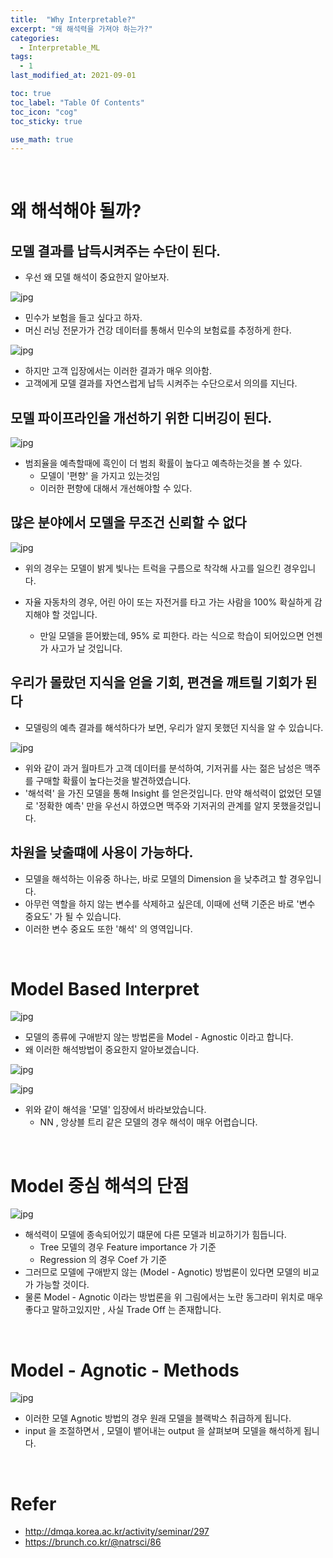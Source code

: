 ```yaml
---
title:  "Why Interpretable?"
excerpt: "왜 해석력을 가져야 하는가?"
categories:
  - Interpretable_ML
tags:
  - 1
last_modified_at: 2021-09-01

toc: true
toc_label: "Table Of Contents"
toc_icon: "cog"
toc_sticky: true

use_math: true
---
```


<br>

# 왜 해석해야 될까?

## 모델 결과를 납득시켜주는 수단이 된다.

- 우선 왜 모델 해석이 중요한지 알아보자.

![jpg](/assets/images/ML/1_4.jpg)

- 민수가 보험을 들고 싶다고 하자. 
- 머신 러닝 전문가가 건강 데이터를 통해서 민수의 보험료를 추정하게 한다. 

![jpg](/assets/images/ML/1_5.jpg)

- 하지만 고객 입장에서는 이러한 결과가 매우 의아함.
- 고객에게 모델 결과를 자연스럽게 납득 시켜주는 수단으로서 의의를 지닌다.

## 모델 파이프라인을 개선하기 위한 디버깅이 된다.

![jpg](/assets/images/ML/1_7.jpg)

- 범죄율을 예측할때에 흑인이 더 범죄 확률이 높다고 예측하는것을 볼 수 있다.
  - 모델이 '편향' 을 가지고 있는것임 
  - 이러한 편향에 대해서 개선해야할 수 있다.

## 많은 분야에서 모델을 무조건 신뢰할 수 없다

![jpg](/assets/images/ML/3_2.png)

- 위의 경우는 모델이 밝게 빛나는 트럭을 구름으로 착각해 사고를 일으킨 경우입니다.

- 자율 자동차의 경우, 어린 아이 또는 자전거를 타고 가는 사람을 100% 확실하게 감지해야 할 것입니다.
  - 만일 모델을 뜯어봤는데, 95% 로 피한다. 라는 식으로 학습이 되어있으면 언젠가 사고가 날 것입니다. 

## 우리가 몰랐던 지식을 얻을 기회, 편견을 깨트릴 기회가 된다

- 모델링의 예측 결과를 해석하다가 보면, 우리가 알지 못했던 지식을 알 수 있습니다. 

![jpg](/assets/images/ML/3_3.png)

- 위와 같이 과거 월마트가 고객 데이터를 분석하여, 기저귀를 사는 젊은 남성은 맥주를 구매할 확률이 높다는것을 발견하였습니다.
- '해석력' 을 가진 모델을 통해 Insight 를 얻은것입니다. 만약 해석력이 없었던 모델로 '정확한 예측' 만을 우선시 하였으면 맥주와 기저귀의 관계를 알지 못했을것입니다.

## 차원을 낮출떄에 사용이 가능하다.

- 모델을 해석하는 이유중 하나는, 바로 모델의 Dimension 을 낮추려고 할 경우입니다. 
- 아무런 역할을 하지 않는 변수를 삭제하고 싶은데, 이때에 선택 기준은 바로 '변수 중요도' 가 될 수 있습니다. 
- 이러한 변수 중요도 또한 '해석' 의 영역입니다.

<br>

# Model Based Interpret

![jpg](/assets/images/ML/1_8.jpg)

- 모델의 종류에 구애받지 않는 방법론을 Model - Agnostic 이라고 합니다.
- 왜 이러한 해석방법이 중요한지 알아보겠습니다.

![jpg](/assets/images/ML/1_9.jpg)

![jpg](/assets/images/ML/1_10.jpg)

- 위와 같이 해석을 '모델' 입장에서 바라보았습니다. 
  - NN , 앙상블 트리 같은 모델의 경우 해석이 매우 어렵습니다.

<br>

# Model 중심 해석의 단점

![jpg](/assets/images/ML/1_10.jpg)

- 해석력이 모델에 종속되어있기 떄문에 다른 모델과 비교하기가 힘듭니다.
  - Tree 모델의 경우 Feature importance 가 기준 
  - Regression 의 경우 Coef 가 기준 
- 그러므로 모델에 구애받지 않는 (Model - Agnotic) 방법론이 있다면 모델의 비교가 가능할 것이다. 
- 물론 Model - Agnotic 이라는 방법론을 위 그림에서는 노란 동그라미 위치로 매우  좋다고 말하고있지만 , 사실 Trade Off 는 존재합니다.

<br>

# Model - Agnotic - Methods

![jpg](/assets/images/ML/1_11.jpg)

- 이러한 모델 Agnotic 방법의 경우 원래 모델을 블랙박스 취급하게 됩니다.
- input 을 조절하면서 , 모델이 뱉어내는 output 을 살펴보며 모델을 해석하게 됩니다.

<br>

# Refer

- http://dmqa.korea.ac.kr/activity/seminar/297
- https://brunch.co.kr/@natrsci/86
